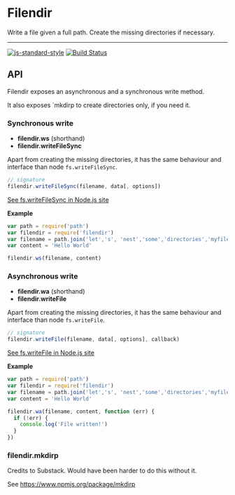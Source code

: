 Filendir
========
Write a file given a full path. Create the missing directories if necessary.

-----------

[![js-standard-style](https://img.shields.io/badge/code%20style-standard-brightgreen.svg?style=flat)](https://github.com/feross/standard)
[![Build Status](https://travis-ci.org/AoDev/Filendir.svg)](https://travis-ci.org/AoDev/Filendir)

API
----
Filendir exposes an asynchronous and a synchronous write method.

It also exposes `mkdirp to create directories only, if you need it.


### Synchronous write
* __filendir.ws__ (shorthand)
* __filendir.writeFileSync__

Apart from creating the missing directories,
it has the same behaviour and interface than node `fs.writeFileSync`.

```javascript
// signature
filendir.writeFileSync(filename, data[, options])
```

[See fs.writeFileSync in Node.js site](https://nodejs.org/api/fs.html#fs_fs_writefilesync_filename_data_options)


**Example**

```javascript
var path = require('path')
var filendir = require('filendir')
var filename = path.join('let','s', 'nest','some','directories','myfile.txt')
var content = 'Hello World'

filendir.ws(filename, content)
```

### Asynchronous write
* __filendir.wa__ (shorthand)
* __filendir.writeFile__

Apart from creating the missing directories,
it has the same behaviour and interface than node `fs.writeFile`.

```javascript
// signature
filendir.writeFile(filename, data[, options], callback)
```

[See fs.writeFile in Node.js site](https://nodejs.org/api/fs.html#fs_fs_writefile_filename_data_options_callback)

**Example**

```javascript
var path = require('path')
var filendir = require('filendir')
var filename = path.join('let','s', 'nest','some','directories','myfile.txt')
var content = 'Hello World'

filendir.wa(filename, content, function (err) {
  if (!err) {
    console.log('File written!')
  }
})
```

### filendir.mkdirp

Credits to Substack. Would have been harder to do this without it.

See https://www.npmjs.org/package/mkdirp
